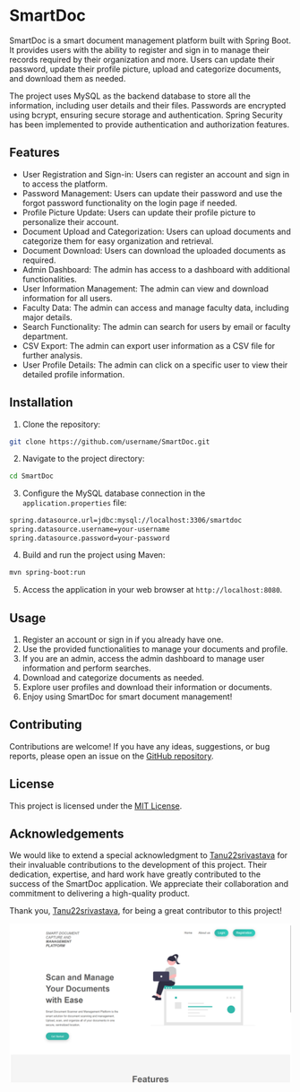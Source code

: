 # SmartDoc

SmartDoc is a smart document management platform built with Spring Boot. It provides users with the ability to register and sign in to manage their records required by their organization and more. Users can update their password, update their profile picture, upload and categorize documents, and download them as needed.

The project uses MySQL as the backend database to store all the information, including user details and their files. Passwords are encrypted using bcrypt, ensuring secure storage and authentication. Spring Security has been implemented to provide authentication and authorization features.

## Features

- User Registration and Sign-in: Users can register an account and sign in to access the platform.
- Password Management: Users can update their password and use the forgot password functionality on the login page if needed.
- Profile Picture Update: Users can update their profile picture to personalize their account.
- Document Upload and Categorization: Users can upload documents and categorize them for easy organization and retrieval.
- Document Download: Users can download the uploaded documents as required.
- Admin Dashboard: The admin has access to a dashboard with additional functionalities.
- User Information Management: The admin can view and download information for all users.
- Faculty Data: The admin can access and manage faculty data, including major details.
- Search Functionality: The admin can search for users by email or faculty department.
- CSV Export: The admin can export user information as a CSV file for further analysis.
- User Profile Details: The admin can click on a specific user to view their detailed profile information.

## Installation

1. Clone the repository:

```bash
git clone https://github.com/username/SmartDoc.git
```

2. Navigate to the project directory:

```bash
cd SmartDoc
```

3. Configure the MySQL database connection in the `application.properties` file:

```properties
spring.datasource.url=jdbc:mysql://localhost:3306/smartdoc
spring.datasource.username=your-username
spring.datasource.password=your-password
```

4. Build and run the project using Maven:

```bash
mvn spring-boot:run
```

5. Access the application in your web browser at `http://localhost:8080`.

## Usage

1. Register an account or sign in if you already have one.
2. Use the provided functionalities to manage your documents and profile.
3. If you are an admin, access the admin dashboard to manage user information and perform searches.
4. Download and categorize documents as needed.
5. Explore user profiles and download their information or documents.
6. Enjoy using SmartDoc for smart document management!

## Contributing

Contributions are welcome! If you have any ideas, suggestions, or bug reports, please open an issue on the [GitHub repository](https://github.com/vvswps/SmartDoc/issues).

## License

This project is licensed under the [MIT License](LICENSE).

## Acknowledgements

We would like to extend a special acknowledgment to [Tanu22srivastava](https://github.com/Tanu22srivastava) for their invaluable contributions to the development of this project. Their dedication, expertise, and hard work have greatly contributed to the success of the SmartDoc application. We appreciate their collaboration and commitment to delivering a high-quality product.

Thank you, [Tanu22srivastava](https://github.com/Tanu22srivastava), for being a great contributor to this project!

[![Watch the video](./screenshots/landing.png)](https://youtu.be/-ilnUizvMlw)
